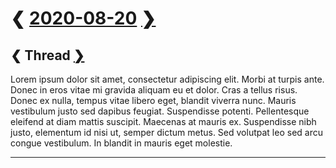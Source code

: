 # ❮ [2020-08-20][1] [❯][2]

## <wbr id=thread> ❮ Thread [❯][3]

<a id=lorem>Lorem</a> ipsum dolor sit amet, consectetur adipiscing elit. Morbi at turpis ante. Donec
in eros vitae mi gravida aliquam eu et dolor. Cras a tellus risus. Donec ex nulla, tempus vitae
libero eget, blandit viverra nunc. Mauris vestibulum justo sed dapibus feugiat. Suspendisse potenti.
Pellentesque eleifend at diam mattis suscipit. Maecenas at mauris ex. Suspendisse nibh justo,
elementum id nisi ut, semper dictum metus. Sed volutpat leo sed arcu congue vestibulum. In blandit
in mauris eget molestie.

<footer><link href=../../../style.css rel=stylesheet><hr></footer>

[1]: ../../2020.md#august

[2]: ../../../2021/08/20/20210820.md

[3]: ../../../2021/09/19/20210919.md#thread
